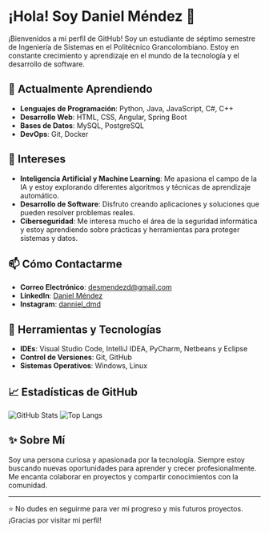 # ¡Hola! Soy Daniel Méndez 👋

¡Bienvenidos a mi perfil de GitHub! Soy un estudiante de séptimo semestre de Ingeniería de Sistemas en el Politécnico Grancolombiano. Estoy en constante crecimiento y aprendizaje en el mundo de la tecnología y el desarrollo de software.

## 🌱 Actualmente Aprendiendo

- **Lenguajes de Programación**: Python, Java, JavaScript, C#, C++
- **Desarrollo Web**: HTML, CSS, Angular, Spring Boot
- **Bases de Datos**: MySQL, PostgreSQL
- **DevOps**: Git, Docker

## 🎯 Intereses

- **Inteligencia Artificial y Machine Learning**: Me apasiona el campo de la IA y estoy explorando diferentes algoritmos y técnicas de aprendizaje automático.
- **Desarrollo de Software**: Disfruto creando aplicaciones y soluciones que pueden resolver problemas reales.
- **Ciberseguridad**: Me interesa mucho el área de la seguridad informática y estoy aprendiendo sobre prácticas y herramientas para proteger sistemas y datos.

## 📫 Cómo Contactarme

- **Correo Electrónico**: [desmendezd@gmail.com](mailto:desmendezd@gmail.com)
- **LinkedIn**: [Daniel Méndez]([https://www.linkedin.com/in/daniel-mendez](https://www.linkedin.com/in/daniel-m%C3%A9ndez-d%C3%ADaz-9a128b258/))
- **Instagram**: [danniel_dmd](https://www.instagram.com/danniel_dmd/)

## 🔧 Herramientas y Tecnologías

- **IDEs**: Visual Studio Code, IntelliJ IDEA, PyCharm, Netbeans y Eclipse
- **Control de Versiones**: Git, GitHub
- **Sistemas Operativos**: Windows, Linux

## 📈 Estadísticas de GitHub

![GitHub Stats](https://github-readme-stats.vercel.app/api?username=DannielDMD&show_icons=true&theme=radical)
![Top Langs](https://github-readme-stats.vercel.app/api/top-langs/?username=DannielDMD&layout=compact&theme=radical)

## ✨ Sobre Mí

Soy una persona curiosa y apasionada por la tecnología. Siempre estoy buscando nuevas oportunidades para aprender y crecer profesionalmente. Me encanta colaborar en proyectos y compartir conocimientos con la comunidad.

---

⭐️ No dudes en seguirme para ver mi progreso y mis futuros proyectos. ¡Gracias por visitar mi perfil!
